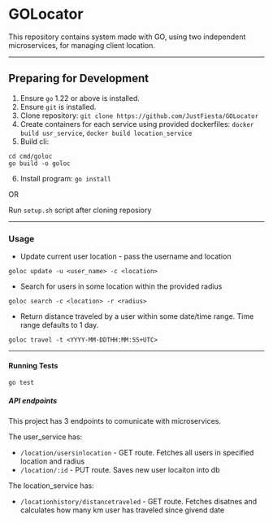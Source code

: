 # GOLocator

This repository contains system made with GO, using two independent microservices, for managing client location.

<hr>

## Preparing for Development

1. Ensure `go` 1.22 or above is installed.
2. Ensure `git` is installed.
3. Clone repository: `git clone https://github.com/JustFiesta/GOLocator`
4. Create containers for each service using provided dockerfiles: `docker build usr_service`, `docker build location_service`
5. Build cli:

```shell
cd cmd/goloc
go build -o goloc
```

6. Install program: `go install`

OR

Run `setup.sh` script after cloning reposiory

<hr>

### Usage

* Update current user location - pass the username and location

```shell
goloc update -u <user_name> -c <location>
```

* Search for users in some location within the provided radius

```shell
goloc search -c <location> -r <radius>
```

* Return distance traveled by a user within some date/time range. Time range defaults to 1 day.

```shell
goloc travel -t <YYYY-MM-DDTHH:MM:SS+UTC>
```

<hr>

#### Running Tests

```shell
go test
```

##### API endpoints

This project has 3 endpoints to comunicate with microservices.

The user_service has:

* `/location/usersinlocation` - GET route. Fetches all users in specified location and radius
* `/location/:id` - PUT route. Saves new user locaiton into db

The location_service has:

* `/locationhistory/distancetraveled` - GET route. Fetches disatnes and calculates how many km user has traveled since givend date
